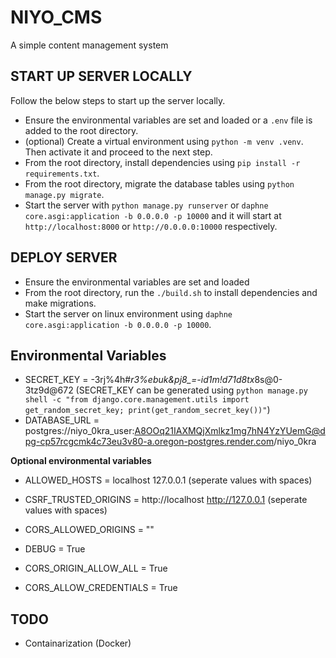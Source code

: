 # NIYO_CMS
A simple content management system

## START UP SERVER LOCALLY
Follow the below steps to start up the server locally.

* Ensure the environmental variables are set and loaded or a `.env` file is added to the root directory.
* (optional) Create a virtual environment using `python -m venv .venv`. Then activate it and proceed to the next step.
* From the root directory, install dependencies using `pip install -r requirements.txt`.
* From the root directory, migrate the database tables using `python manage.py migrate`.
* Start the server with `python manage.py runserver` or `daphne core.asgi:application -b 0.0.0.0 -p 10000` and it will start at `http://localhost:8000` or `http://0.0.0.0:10000` respectively.

## DEPLOY SERVER
* Ensure the environmental variables are set and loaded
* From the root directory, run the `./build.sh` to install dependencies and make migrations.
* Start the server on linux environment using `daphne core.asgi:application -b 0.0.0.0 -p 10000`.


## Environmental Variables

* SECRET_KEY = -3rj%4h#*r3%ebuk&pj8_=-id1m!d71d8tx*8s@0-3tz9d@672    (SECRET_KEY can be generated using `python manage.py shell -c "from django.core.management.utils import get_random_secret_key; print(get_random_secret_key())"`)
* DATABASE_URL = postgres://niyo_0kra_user:A8OOq21IAXMQjXmlkz1mg7hN4YzYUemG@dpg-cp57rcgcmk4c73eu3v80-a.oregon-postgres.render.com/niyo_0kra


**Optional environmental variables**


* ALLOWED_HOSTS = localhost 127.0.0.1    (seperate values with spaces)
* CSRF_TRUSTED_ORIGINS = http://localhost http://127.0.0.1   (seperate values with spaces)
* CORS_ALLOWED_ORIGINS = ""

* DEBUG = True
* CORS_ORIGIN_ALLOW_ALL = True
* CORS_ALLOW_CREDENTIALS = True


## TODO

* Containarization (Docker)

